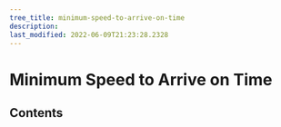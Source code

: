 ```yaml
---
tree_title: minimum-speed-to-arrive-on-time
description: 
last_modified: 2022-06-09T21:23:28.2328
---
```


# Minimum Speed to Arrive on Time

## Contents
